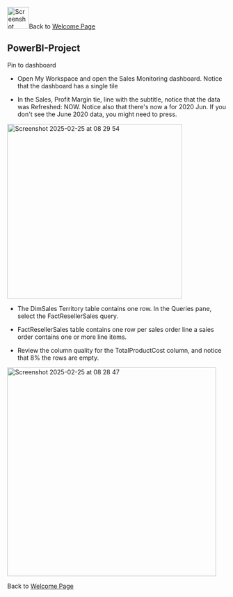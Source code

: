 <img width="50" alt="Screenshot 2025-03-05 at 07 38 04" src="https://github.com/user-attachments/assets/9661612c-37ea-4a50-a17b-25601a8b7a94" />Back to [Welcome Page](https://adambouzgan.github.io/Welcome-To-My-Portfolio/)

## PowerBI-Project

Pin to dashboard
* Open My Workspace and open the Sales Monitoring dashboard.
Notice that the dashboard has a single tile

* ﻿﻿In the Sales, Profit Margin tie, line with the subtitle, notice that the data was Refreshed: NOW.
﻿﻿Notice also that there's now a for 2020 Jun. If you don't see the June 2020 data, you might need to press.
  
<img width="402" alt="Screenshot 2025-02-25 at 08 29 54" src="https://github.com/user-attachments/assets/d1dbcaba-0e8e-4361-b950-e12efacde945" />

* The DimSales Territory table contains one row. In the Queries pane, select the FactResellerSales query.
* FactResellerSales table contains one row per sales order line a saies order contains one or more line items.

* Review the column quality for the TotalProductCost column, and notice that 8% the rows are empty.

<img width="480" alt="Screenshot 2025-02-25 at 08 28 47" src="https://github.com/user-attachments/assets/3497e441-5bbe-4a2c-adf1-3df0fef19328" />


Back to [Welcome Page](https://adambouzgan.github.io/Welcome-To-My-Portfolio/)
